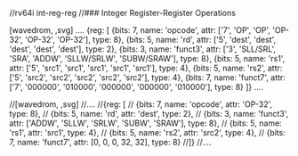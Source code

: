 //rv64i int-reg-reg
//### Integer Register-Register Operations

[wavedrom, ,svg]
....
{reg: [
{bits: 7,  name: 'opcode',    attr: ['7', 'OP', 'OP', 'OP-32', 'OP-32', 'OP-32'], type: 8},
{bits: 5,  name: 'rd',        attr: ['5', 'dest', 'dest', 'dest', 'dest', 'dest'], type: 2},
{bits: 3,  name: 'funct3',    attr: ['3', 'SLL/SRL', 'SRA', 'ADDW', 'SLLW/SRLW', 'SUBW/SRAW'], type: 8},
{bits: 5,  name: 'rs1',       attr: ['5', 'src1', 'src1', 'src1', 'src1', 'src1'], type: 4},
{bits: 5,  name: 'rs2',       attr: ['5', 'src2', 'src2', 'src2', 'src2', 'src2'], type: 4},
{bits: 7,  name: 'funct7',    attr: ['7', '000000', '010000', '000000', '000000', '010000'], type: 8}
]}
....

//[wavedrom, ,svg]
//....
//{reg: [
//  {bits: 7,  name: 'opcode',    attr: 'OP-32', type: 8},
//  {bits: 5,  name: 'rd',        attr: 'dest', type: 2},
//  {bits: 3,  name: 'funct3',     attr: ['ADDW', 'SLLW', 'SRLW', 'SUBW', 'SRAW'], type: 8},
//  {bits: 5,  name: 'rs1',       attr: 'src1', type: 4},
//  {bits: 5,  name: 'rs2',       attr: 'src2', type: 4},
//  {bits: 7,  name: 'funct7', attr: [0, 0, 0, 32, 32], type: 8}
//]}
//....
